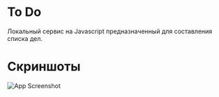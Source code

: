 # To Do

Локальный сервис на Javascript предназначенный для составления списка дел.

# Скриншоты

![App Screenshot](https://raw.githubusercontent.com/wokise4540/to_do/main/docs/home.png)
